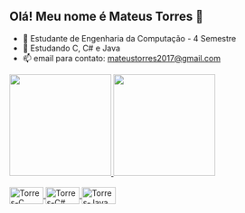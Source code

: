 ## Olá! Meu nome é Mateus Torres 👋



- 🔭 Estudante de Engenharia da Computação - 4 Semestre
- 🌱 Estudando C, C# e Java
- 📫 email para contato: mateustorres2017@gmail.com

<div align= >
  <a href="https://github.com/torresmateus">
  <img height="180em" src="https://github-readme-stats.vercel.app/api?username=torresmateus&show_icons=true&theme=cobalt&include_all_commits=true&count_private=true"/>
  <img height="180em" src="https://github-readme-stats.vercel.app/api/top-langs/?username=torresmateus&layout=compact&langs_count=7&theme=cobalt"/>
</div>
  
  
  <div style="display: inline_block"><br>
  <img align="center" alt="Torres-C" height="30" width="60" src="https://cdn.jsdelivr.net/gh/devicons/devicon/icons/c/c-original.svg">
  <img align="center" alt="Torres-C#" height="30" width="60" src="https://cdn.jsdelivr.net/gh/devicons/devicon/icons/csharp/csharp-plain.svg">
  <img align="center" alt="Torres-Java" height="30" width="60" src="https://cdn.jsdelivr.net/gh/devicons/devicon/icons/java/java-plain.svg">
</div>

 ##
